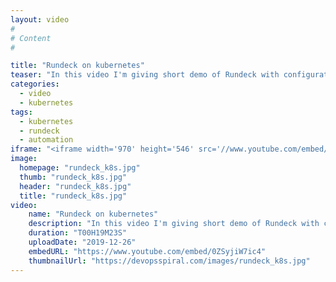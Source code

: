 ```yaml
---
layout: video
#
# Content
#

title: "Rundeck on kubernetes"
teaser: "In this video I'm giving short demo of Rundeck with configuration of automatic job import from git repository. Also, explaining setup script that I introduced to Rundeck helm chart, so that users can configure Rundeck on startup."
categories:
  - video
  - kubernetes
tags:
  - kubernetes
  - rundeck
  - automation
iframe: "<iframe width='970' height='546' src='//www.youtube.com/embed/0ZSyjiW7ic4' frameborder='0' allowfullscreen></iframe>"
image:
  homepage: "rundeck_k8s.jpg"
  thumb: "rundeck_k8s.jpg"
  header: "rundeck_k8s.jpg"
  title: "rundeck_k8s.jpg"
video:
    name: "Rundeck on kubernetes​"
    description: "In this video I'm giving short demo of Rundeck with configuration of automatic job import from git repository. Also, explaining setup script that I introduced to Rundeck helm chart, so that users can configure Rundeck on startup."
    duration: "T00H19M23S"
    uploadDate: "2019-12-26"
    embedURL: "https://www.youtube.com/embed/0ZSyjiW7ic4"
    thumbnailUrl: "https://devopsspiral.com/images/rundeck_k8s.jpg"
---
```

